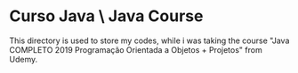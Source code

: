 # Curso Java \ Java Course

This directory is used to store my codes, while i was taking the course "Java COMPLETO 2019 Programação Orientada a Objetos + Projetos" from Udemy.
